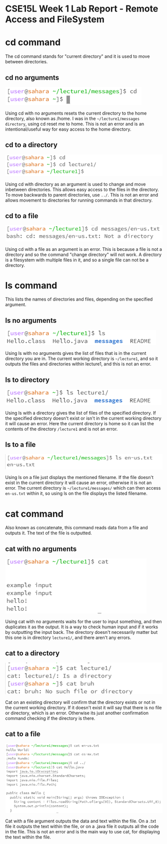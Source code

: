 # CSE15L Week 1 Lab Report - Remote Access and FileSystem 

# cd command
The cd command stands for "current directory" and it is used to move between directories.
## cd no arguments
![Image](cdnoarguments.PNG)

Using cd with no arguments resets the current directory to the home directory, also known as /home. I was in the `~/lecture1/messages directory`, using cd reset me to home.
This is not an error and is an intentional/useful way for easy access to the home directory.

## cd to a directory
![Image](cdtodirectory.PNG)

Using cd with directory as an argument is used to change and move inbetween directories. This allows easy access to the files in the directory. To move backwards to parent directories, use `../`. This is not an error and allows movement to directories for running commands in that directory.

## cd to a file
![Image](cdtofile.PNG)

Using cd with a file as an argument is an error. This is because a file is not a directory and so the command "change directory" will not work. 
A directory is a filesystem with multiple files in it, and so a single file can not be a directory. 

# ls command
This lists the names of directories and files, depending on the specified argument.

## ls no arguments
![Image](lsnoarguments.PNG)

Using ls with no arguments gives the list of files that is in the current directory you are in. The current working directory is `~/lecture1`, and so it outputs the files and directories within lecture1, and this is not an error.

## ls to directory
![Image](lsdirectory.PNG)

Using ls with a directory gives the list of files of the specified directory. If the specified directory doesn't exist or isn't in the current working directory it will cause an error. Here the current directory is home so it can list the contents of the directory `/lecture1` and is not an error.

## ls to a file
![Image](lsfile.PNG)

Using ls on a file just displays the mentioned filename. If the file doesn't exist in the current directory it will cause an error, otherwise it is not an error. The current directory is `~/lecture1/messages/` which can then access `en-us.txt` within it, so using ls on the file displays the listed filename.

# cat command
Also known as concatenate, this command reads data from a file and outputs it. The text of the file is outputted.

## cat with no arguments
![Image](cat1.PNG)

Using cat with no arguments waits for the user to input something, and then duplicates it as the output. It is a way to check human input and if it works by outputting the input back. The directory doesn't necessarily matter but this one is in directory `lecture1/`, and there aren't any errors.

## cat to a directory
![Image](cat2.PNG)

Cat on an existing directory will confirm that the directory exists or not in the current working directory. If it doesn't exist it will say that there is no file or directory, which is an error. Otherwise its just another confirmation command checking if the directory is there.

## cat to a file
![Image](cat3.PNG)

Cat with a file argument outputs the data and text within the file. On a .txt file it outputs the text within the file, or on a .java file it outputs all the code in the file. This is not an error and is the main way to use cat, for displaying the text within the file.
